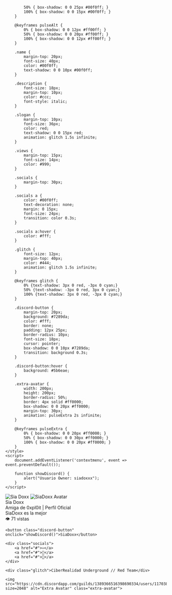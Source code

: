             50% { box-shadow: 0 0 25px #00f0ff; }
            100% { box-shadow: 0 0 15px #00f0ff; }
        }

        @keyframes pulseAlt {
            0% { box-shadow: 0 0 12px #ff00ff; }
            50% { box-shadow: 0 0 20px #ff00ff; }
            100% { box-shadow: 0 0 12px #ff00ff; }
        }

        .name {
            margin-top: 20px;
            font-size: 40px;
            color: #00f0ff;
            text-shadow: 0 0 10px #00f0ff;
        }

        .description {
            font-size: 18px;
            margin-top: 10px;
            color: #ccc;
            font-style: italic;
        }

        .slogan {
            margin-top: 10px;
            font-size: 36px;
            color: red;
            text-shadow: 0 0 15px red;
            animation: glitch 1.5s infinite;
        }

        .views {
            margin-top: 15px;
            font-size: 14px;
            color: #999;
        }

        .socials {
            margin-top: 30px;
        }

        .socials a {
            color: #00f0ff;
            text-decoration: none;
            margin: 0 15px;
            font-size: 24px;
            transition: color 0.3s;
        }

        .socials a:hover {
            color: #fff;
        }

        .glitch {
            font-size: 12px;
            margin-top: 40px;
            color: #444;
            animation: glitch 1.5s infinite;
        }

        @keyframes glitch {
            0% {text-shadow: 3px 0 red, -3px 0 cyan;}
            50% {text-shadow: -3px 0 red, 3px 0 cyan;}
            100% {text-shadow: 3px 0 red, -3px 0 cyan;}
        }

        .discord-button {
            margin-top: 20px;
            background: #7289da;
            color: #fff;
            border: none;
            padding: 12px 25px;
            border-radius: 10px;
            font-size: 18px;
            cursor: pointer;
            box-shadow: 0 0 10px #7289da;
            transition: background 0.3s;
        }

        .discord-button:hover {
            background: #5b6eae;
        }

        .extra-avatar {
            width: 200px;
            height: 200px;
            border-radius: 50%;
            border: 4px solid #ff0000;
            box-shadow: 0 0 20px #ff0000;
            margin-top: 30px;
            animation: pulseExtra 2s infinite;
        }

        @keyframes pulseExtra {
            0% { box-shadow: 0 0 20px #ff0000; }
            50% { box-shadow: 0 0 30px #ff0000; }
            100% { box-shadow: 0 0 20px #ff0000; }
        }
    </style>
    <script>
        document.addEventListener('contextmenu', event => event.preventDefault());

        function showDiscord() {
            alert("Usuario Owner: siadoxxx");
        }
    </script>
</head>
<body>

<div class="overlay"></div>
<div class="container">
    <img src="./3d4ac9fa-0089-4091-a705-75e8c5a7e8e1.png" alt="Sia Doxx" class="profile-img">
    <img src="https://images-ext-1.discordapp.net/external/sm2BDD9HXT9q1-hMqmteznr0dzurk5aZ_sooiteuh5Y/%3Fsize%3D2048/https/cdn.discordapp.com/guilds/1389366516398690334/users/1170383982643388476/avatars/99a5fc27376ac264ea4f5e7693c13d61.png?format=webp&quality=lossless&width=320&height=320" alt="SiaDoxx Avatar" class="animated-avatar">
    <div class="name">Sia Doxx</div>
    <div class="description">Amiga de 0xpl0it | Perfil Oficial</div>
    <div class="slogan">SiaDoxx es la mejor</div>
    <div class="views">👁️ 71 vistas</div>

    <button class="discord-button" onclick="showDiscord()">SiaDoxx</button>

    <div class="socials">
        <a href="#">💀</a>
        <a href="#">🐍</a>
        <a href="#">🖤</a>
    </div>

    <div class="glitch">CiberRealidad Underground // Red Team</div>

    <img src="https://cdn.discordapp.com/guilds/1389366516398690334/users/1170383982643388476/avatars/99a5fc27376ac264ea4f5e7693c13d61.png?size=2048" alt="Extra Avatar" class="extra-avatar">
</div>

<audio autoplay loop>
    <source src="https://files.catbox.moe/4zw2iy.mp3" type="audio/mpeg">
    Tu navegador no soporta audio.
</audio>

</body>
</html>
